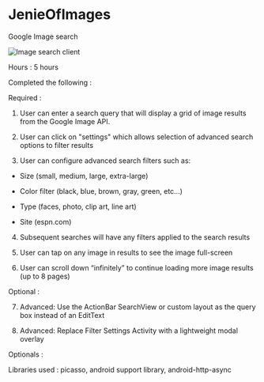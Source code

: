 # JenieOfImages
Google Image search

![Image search client](https://github.com/svpranay/JenieOfImages/blob/master/imagesearch.gif "Image search client")

Hours : 5 hours 

Completed the following :

Required :
1. User can enter a search query that will display a grid of image results from the Google Image API.

2. User can click on "settings" which allows selection of advanced search options to filter results

3. User can configure advanced search filters such as:

  -  Size (small, medium, large, extra-large)
  
  -  Color filter (black, blue, brown, gray, green, etc...)
  
  -  Type (faces, photo, clip art, line art)
  
  -   Site (espn.com)
  
4. Subsequent searches will have any filters applied to the search results

5. User can tap on any image in results to see the image full-screen

6. User can scroll down “infinitely” to continue loading more image results (up to 8 pages)

Optional :

7. Advanced: Use the ActionBar SearchView or custom layout as the query box instead of an EditText

8. Advanced: Replace Filter Settings Activity with a lightweight modal overlay


Optionals : 

Libraries used : picasso, android support library, android-http-async

